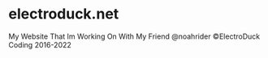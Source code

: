 # electroduck.net
My Website That Im Working On With My Friend @noahrider
©ElectroDuck Coding 2016-2022
